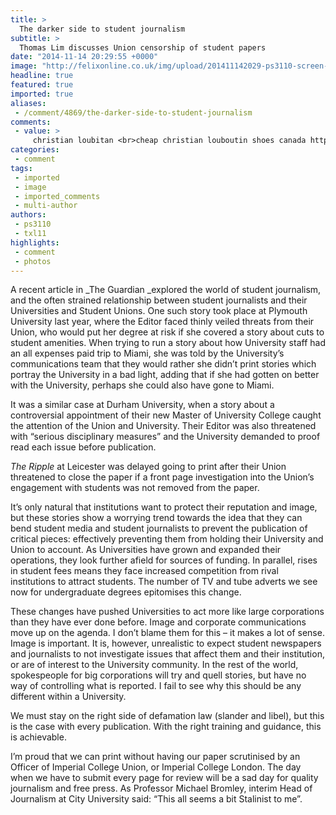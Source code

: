 ```yaml
---
title: >
  The darker side to student journalism
subtitle: >
  Thomas Lim discusses Union censorship of student papers
date: "2014-11-14 20:29:55 +0000"
image: "http://felixonline.co.uk/img/upload/201411142029-ps3110-screen-shot-2014-11-12-at-21.53.08.png"
headline: true
featured: true
imported: true
aliases:
 - /comment/4869/the-darker-side-to-student-journalism
comments:
 - value: >
     christian loubitan <br>cheap christian louboutin shoes canada http://canadachristianlouboutinoutlet.blogspot.com/
categories:
 - comment
tags:
 - imported
 - image
 - imported_comments
 - multi-author
authors:
 - ps3110
 - txl11
highlights:
 - comment
 - photos
---
```


A recent article in _The Guardian _explored the world of student journalism, and the often strained relationship between student journalists and their Universities and Student Unions. One such story took place at Plymouth University last year, where the Editor faced thinly veiled threats from their Union, who would put her degree at risk if she covered a story about cuts to student amenities. When trying to run a story about how University staff had an all expenses paid trip to Miami, she was told by the University’s communications team that they would rather she didn’t print stories which portray the University in a bad light, adding that if she had gotten on better with the University, perhaps she could also have gone to Miami.

It was a similar case at Durham University, when a story about a controversial appointment of their new Master of University College caught the attention of the Union and University. Their Editor was also threatened with “serious disciplinary measures” and the University demanded to proof read each issue before publication.

_The Ripple_ at Leicester was delayed going to print after their Union threatened to close the paper if a front page investigation into the Union’s engagement with students was not removed from the paper.

It’s only natural that institutions want to protect their reputation and image, but these stories show a worrying trend towards the idea that they can bend student media and student journalists to prevent the publication of critical pieces: effectively preventing them from holding their University and Union to account. As Universities have grown and expanded their operations, they look further afield for sources of funding. In parallel, rises in student fees means they face increased competition from rival institutions to attract students. The number of TV and tube adverts we see now for undergraduate degrees epitomises this change.

These changes have pushed Universities to act more like large corporations than they have ever done before. Image and corporate communications move up on the agenda. I don’t blame them for this – it makes a lot of sense. Image is important. It is, however, unrealistic to expect student newspapers and journalists to not investigate issues that affect them and their institution, or are of interest to the University community. In the rest of the world, spokespeople for big corporations will try and quell stories, but have no way of controlling what is reported. I fail to see why this should be any different within a University.

We must stay on the right side of defamation law (slander and libel), but this is the case with every publication. With the right training and guidance, this is achievable.

I’m proud that we can print without having our paper scrutinised by an Officer of Imperial College Union, or Imperial College London. The day when we have to submit every page for review will be a sad day for quality journalism and free press. As Professor Michael Bromley, interim Head of Journalism at City University said: “This all seems a bit Stalinist to me”.
